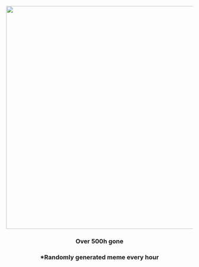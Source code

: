 <p align="center">
        <img src="https://i.redd.it/ei4sgyknkza91.jpg" width="600" height="600">
        </p>
        <h3 align="center">Over 500h gone</h3>
        <h3 align="center">*Randomly generated meme every hour</h3>
    